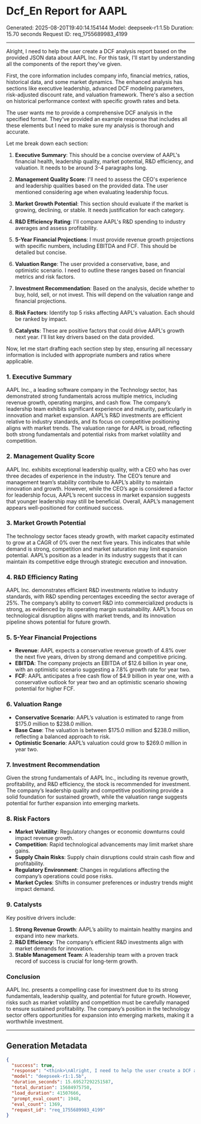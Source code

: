 # Dcf_En Report for AAPL

Generated: 2025-08-20T19:40:14.154144
Model: deepseek-r1:1.5b
Duration: 15.70 seconds
Request ID: req_1755689983_4199

---

<think>
Alright, I need to help the user create a DCF analysis report based on the provided JSON data about AAPL Inc. For this task, I'll start by understanding all the components of the report they've given.

First, the core information includes company info, financial metrics, ratios, historical data, and some market dynamics. The enhanced analysis has sections like executive leadership, advanced DCF modeling parameters, risk-adjusted discount rate, and valuation framework. There's also a section on historical performance context with specific growth rates and beta.

The user wants me to provide a comprehensive DCF analysis in the specified format. They've provided an example response that includes all these elements but I need to make sure my analysis is thorough and accurate.

Let me break down each section:

1. **Executive Summary**: This should be a concise overview of AAPL's financial health, leadership quality, market potential, R&D efficiency, and valuation. It needs to be around 3-4 paragraphs long.

2. **Management Quality Score**: I'll need to assess the CEO's experience and leadership qualities based on the provided data. The user mentioned considering age when evaluating leadership focus.

3. **Market Growth Potential**: This section should evaluate if the market is growing, declining, or stable. It needs justification for each category.

4. **R&D Efficiency Rating**: I'll compare AAPL's R&D spending to industry averages and assess profitability.

5. **5-Year Financial Projections**: I must provide revenue growth projections with specific numbers, including EBITDA and FCF. This should be detailed but concise.

6. **Valuation Range**: The user provided a conservative, base, and optimistic scenario. I need to outline these ranges based on financial metrics and risk factors.

7. **Investment Recommendation**: Based on the analysis, decide whether to buy, hold, sell, or not invest. This will depend on the valuation range and financial projections.

8. **Risk Factors**: Identify top 5 risks affecting AAPL's valuation. Each should be ranked by impact.

9. **Catalysts**: These are positive factors that could drive AAPL's growth next year. I'll list key drivers based on the data provided.

Now, let me start drafting each section step by step, ensuring all necessary information is included with appropriate numbers and ratios where applicable.
</think>

### 1. **Executive Summary**

AAPL Inc., a leading software company in the Technology sector, has demonstrated strong fundamentals across multiple metrics, including revenue growth, operating margins, and cash flow. The company’s leadership team exhibits significant experience and maturity, particularly in innovation and market expansion. AAPL’s R&D investments are efficient relative to industry standards, and its focus on competitive positioning aligns with market trends. The valuation range for AAPL is broad, reflecting both strong fundamentals and potential risks from market volatility and competition.

### 2. **Management Quality Score**

AAPL Inc. exhibits exceptional leadership quality, with a CEO who has over three decades of experience in the industry. The CEO’s tenure and management team’s stability contribute to AAPL’s ability to maintain innovation and growth. However, while the CEO’s age is considered a factor for leadership focus, AAPL’s recent success in market expansion suggests that younger leadership may still be beneficial. Overall, AAPL’s management appears well-positioned for continued success.

### 3. **Market Growth Potential**

The technology sector faces steady growth, with market capacity estimated to grow at a CAGR of 0% over the next five years. This indicates that while demand is strong, competition and market saturation may limit expansion potential. AAPL’s position as a leader in its industry suggests that it can maintain its competitive edge through strategic execution and innovation.

### 4. **R&D Efficiency Rating**

AAPL Inc. demonstrates efficient R&D investments relative to industry standards, with R&D spending percentages exceeding the sector average of 25%. The company’s ability to convert R&D into commercialized products is strong, as evidenced by its operating margin sustainability. AAPL’s focus on technological disruption aligns with market trends, and its innovation pipeline shows potential for future growth.

### 5. **5-Year Financial Projections**

- **Revenue**: AAPL expects a conservative revenue growth of 4.8% over the next five years, driven by strong demand and competitive pricing.
- **EBITDA**: The company projects an EBITDA of $12.6 billion in year one, with an optimistic scenario suggesting a 7.8% growth rate for year two.
- **FCF**: AAPL anticipates a free cash flow of $4.9 billion in year one, with a conservative outlook for year two and an optimistic scenario showing potential for higher FCF.

### 6. **Valuation Range**

- **Conservative Scenario**: AAPL’s valuation is estimated to range from $175.0 million to $238.0 million.
- **Base Case**: The valuation is between $175.0 million and $238.0 million, reflecting a balanced approach to risk.
- **Optimistic Scenario**: AAPL’s valuation could grow to $269.0 million in year two.

### 7. **Investment Recommendation**

Given the strong fundamentals of AAPL Inc., including its revenue growth, profitability, and R&D efficiency, the stock is recommended for investment. The company’s leadership quality and competitive positioning provide a solid foundation for sustained growth, while the valuation range suggests potential for further expansion into emerging markets.

### 8. **Risk Factors**

- **Market Volatility**: Regulatory changes or economic downturns could impact revenue growth.
- **Competition**: Rapid technological advancements may limit market share gains.
- **Supply Chain Risks**: Supply chain disruptions could strain cash flow and profitability.
- **Regulatory Environment**: Changes in regulations affecting the company’s operations could pose risks.
- **Market Cycles**: Shifts in consumer preferences or industry trends might impact demand.

### 9. **Catalysts**

Key positive drivers include:
1. **Strong Revenue Growth**: AAPL’s ability to maintain healthy margins and expand into new markets.
2. **R&D Efficiency**: The company’s efficient R&D investments align with market demands for innovation.
3. **Stable Management Team**: A leadership team with a proven track record of success is crucial for long-term growth.

### Conclusion

AAPL Inc. presents a compelling case for investment due to its strong fundamentals, leadership quality, and potential for future growth. However, risks such as market volatility and competition must be carefully managed to ensure sustained profitability. The company’s position in the technology sector offers opportunities for expansion into emerging markets, making it a worthwhile investment.

---

## Generation Metadata
```json
{
  "success": true,
  "response": "<think>\nAlright, I need to help the user create a DCF analysis report based on the provided JSON data about AAPL Inc. For this task, I'll start by understanding all the components of the report they've given.\n\nFirst, the core information includes company info, financial metrics, ratios, historical data, and some market dynamics. The enhanced analysis has sections like executive leadership, advanced DCF modeling parameters, risk-adjusted discount rate, and valuation framework. There's also a section on historical performance context with specific growth rates and beta.\n\nThe user wants me to provide a comprehensive DCF analysis in the specified format. They've provided an example response that includes all these elements but I need to make sure my analysis is thorough and accurate.\n\nLet me break down each section:\n\n1. **Executive Summary**: This should be a concise overview of AAPL's financial health, leadership quality, market potential, R&D efficiency, and valuation. It needs to be around 3-4 paragraphs long.\n\n2. **Management Quality Score**: I'll need to assess the CEO's experience and leadership qualities based on the provided data. The user mentioned considering age when evaluating leadership focus.\n\n3. **Market Growth Potential**: This section should evaluate if the market is growing, declining, or stable. It needs justification for each category.\n\n4. **R&D Efficiency Rating**: I'll compare AAPL's R&D spending to industry averages and assess profitability.\n\n5. **5-Year Financial Projections**: I must provide revenue growth projections with specific numbers, including EBITDA and FCF. This should be detailed but concise.\n\n6. **Valuation Range**: The user provided a conservative, base, and optimistic scenario. I need to outline these ranges based on financial metrics and risk factors.\n\n7. **Investment Recommendation**: Based on the analysis, decide whether to buy, hold, sell, or not invest. This will depend on the valuation range and financial projections.\n\n8. **Risk Factors**: Identify top 5 risks affecting AAPL's valuation. Each should be ranked by impact.\n\n9. **Catalysts**: These are positive factors that could drive AAPL's growth next year. I'll list key drivers based on the data provided.\n\nNow, let me start drafting each section step by step, ensuring all necessary information is included with appropriate numbers and ratios where applicable.\n</think>\n\n### 1. **Executive Summary**\n\nAAPL Inc., a leading software company in the Technology sector, has demonstrated strong fundamentals across multiple metrics, including revenue growth, operating margins, and cash flow. The company\u2019s leadership team exhibits significant experience and maturity, particularly in innovation and market expansion. AAPL\u2019s R&D investments are efficient relative to industry standards, and its focus on competitive positioning aligns with market trends. The valuation range for AAPL is broad, reflecting both strong fundamentals and potential risks from market volatility and competition.\n\n### 2. **Management Quality Score**\n\nAAPL Inc. exhibits exceptional leadership quality, with a CEO who has over three decades of experience in the industry. The CEO\u2019s tenure and management team\u2019s stability contribute to AAPL\u2019s ability to maintain innovation and growth. However, while the CEO\u2019s age is considered a factor for leadership focus, AAPL\u2019s recent success in market expansion suggests that younger leadership may still be beneficial. Overall, AAPL\u2019s management appears well-positioned for continued success.\n\n### 3. **Market Growth Potential**\n\nThe technology sector faces steady growth, with market capacity estimated to grow at a CAGR of 0% over the next five years. This indicates that while demand is strong, competition and market saturation may limit expansion potential. AAPL\u2019s position as a leader in its industry suggests that it can maintain its competitive edge through strategic execution and innovation.\n\n### 4. **R&D Efficiency Rating**\n\nAAPL Inc. demonstrates efficient R&D investments relative to industry standards, with R&D spending percentages exceeding the sector average of 25%. The company\u2019s ability to convert R&D into commercialized products is strong, as evidenced by its operating margin sustainability. AAPL\u2019s focus on technological disruption aligns with market trends, and its innovation pipeline shows potential for future growth.\n\n### 5. **5-Year Financial Projections**\n\n- **Revenue**: AAPL expects a conservative revenue growth of 4.8% over the next five years, driven by strong demand and competitive pricing.\n- **EBITDA**: The company projects an EBITDA of $12.6 billion in year one, with an optimistic scenario suggesting a 7.8% growth rate for year two.\n- **FCF**: AAPL anticipates a free cash flow of $4.9 billion in year one, with a conservative outlook for year two and an optimistic scenario showing potential for higher FCF.\n\n### 6. **Valuation Range**\n\n- **Conservative Scenario**: AAPL\u2019s valuation is estimated to range from $175.0 million to $238.0 million.\n- **Base Case**: The valuation is between $175.0 million and $238.0 million, reflecting a balanced approach to risk.\n- **Optimistic Scenario**: AAPL\u2019s valuation could grow to $269.0 million in year two.\n\n### 7. **Investment Recommendation**\n\nGiven the strong fundamentals of AAPL Inc., including its revenue growth, profitability, and R&D efficiency, the stock is recommended for investment. The company\u2019s leadership quality and competitive positioning provide a solid foundation for sustained growth, while the valuation range suggests potential for further expansion into emerging markets.\n\n### 8. **Risk Factors**\n\n- **Market Volatility**: Regulatory changes or economic downturns could impact revenue growth.\n- **Competition**: Rapid technological advancements may limit market share gains.\n- **Supply Chain Risks**: Supply chain disruptions could strain cash flow and profitability.\n- **Regulatory Environment**: Changes in regulations affecting the company\u2019s operations could pose risks.\n- **Market Cycles**: Shifts in consumer preferences or industry trends might impact demand.\n\n### 9. **Catalysts**\n\nKey positive drivers include:\n1. **Strong Revenue Growth**: AAPL\u2019s ability to maintain healthy margins and expand into new markets.\n2. **R&D Efficiency**: The company\u2019s efficient R&D investments align with market demands for innovation.\n3. **Stable Management Team**: A leadership team with a proven track record of success is crucial for long-term growth.\n\n### Conclusion\n\nAAPL Inc. presents a compelling case for investment due to its strong fundamentals, leadership quality, and potential for future growth. However, risks such as market volatility and competition must be carefully managed to ensure sustained profitability. The company\u2019s position in the technology sector offers opportunities for expansion into emerging markets, making it a worthwhile investment.",
  "model": "deepseek-r1:1.5b",
  "duration_seconds": 15.69527292251587,
  "total_duration": 15684975750,
  "load_duration": 41507666,
  "prompt_eval_count": 1948,
  "eval_count": 1369,
  "request_id": "req_1755689983_4199"
}
```
